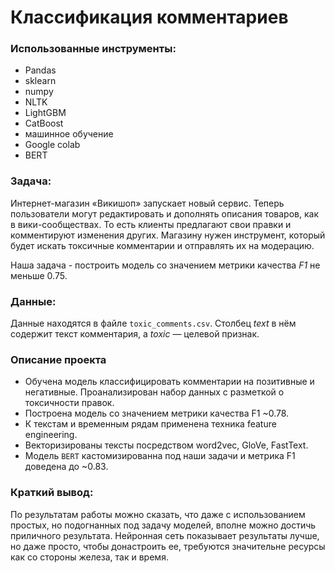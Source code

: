 # Классификация комментариев

### Использованные инструменты:

* Pandas
* sklearn
* numpy
* NLTK
* LightGBM
* CatBoost
* машинное обучение
* Google colab
* BERT

### Задача:
Интернет-магазин «Викишоп» запускает новый сервис. Теперь пользователи могут редактировать и дополнять описания товаров, как в вики-сообществах. То есть клиенты предлагают свои правки и комментируют изменения других. Магазину нужен инструмент, который будет искать токсичные комментарии и отправлять их на модерацию.

Наша задача - построить модель со значением метрики качества *F1* не меньше 0.75. 

### Данные:
Данные находятся в файле `toxic_comments.csv`. Столбец *text* в нём содержит текст комментария, а *toxic* — целевой признак.

### Описание проекта
* Обучена модель классифицировать комментарии на позитивные и негативные. Проанализирован набор данных с разметкой о токсичности правок.
* Построена модель со значением метрики качества F1 ~0.78.
* К текстам и временным рядам применена техника feature engineering. 
* Векторизированы тексты посредством word2vec, GloVe, FastText.
* Модель `BERT` кастомизированна под наши задачи и метрика F1 доведена до ~0.83.

### Краткий вывод:
По результатам работы можно сказать, что даже с использованием простых, но подогнанных под задачу моделей, вполне можно достичь приличного результата. Нейронная сеть показывает результаты лучше, но даже просто, чтобы донастроить ее, требуются значительне ресурсы как со стороны железа, так и время.